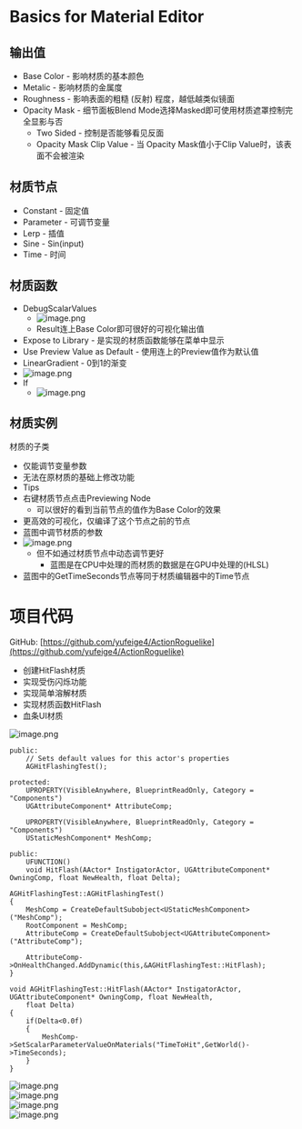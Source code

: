 <a name="UL5da"></a>
# Basics for Material Editor
<a name="zmF90"></a>
## 输出值

- Base Color - 影响材质的基本颜色
- Metalic - 影响材质的金属度
- Roughness - 影响表面的粗糙 (反射) 程度，越低越类似镜面
- Opacity Mask - 细节面板Blend Mode选择Masked即可使用材质遮罩控制完全显影与否
   - Two Sided - 控制是否能够看见反面
   - Opacity Mask Clip Value - 当 Opacity Mask值小于Clip Value时，该表面不会被渲染
<a name="SOujx"></a>
## 材质节点

- Constant - 固定值
- Parameter - 可调节变量
- Lerp - 插值
- Sine - Sin(input)
- Time - 时间
<a name="G5Mfc"></a>
## 材质函数

- DebugScalarValues
   - ![image.png](https://cdn.nlark.com/yuque/0/2023/png/32753014/1676311635553-b62d3768-2895-4b89-8393-1969c4aaed58.png#averageHue=%232d281e&clientId=u224fac40-833a-4&from=paste&height=108&id=u77589c89&name=image.png&originHeight=148&originWidth=350&originalType=binary&ratio=1.375&rotation=0&showTitle=false&size=42723&status=done&style=none&taskId=uf00bd939-5237-4f83-9fd6-b66e1e906ac&title=&width=254.54545454545453)
   - Result连上Base Color即可很好的可视化输出值
- Expose to Library - 是实现的材质函数能够在菜单中显示
- Use Preview Value as Default - 使用连上的Preview值作为默认值
- LinearGradient - 0到1的渐变
- ![image.png](https://cdn.nlark.com/yuque/0/2023/png/32753014/1676443861673-47d17a28-ae7b-4750-b329-3d9b45e064e2.png#averageHue=%23252523&clientId=u7e133035-4d50-4&from=paste&height=92&id=uff0409ac&name=image.png&originHeight=127&originWidth=237&originalType=binary&ratio=1.375&rotation=0&showTitle=false&size=24193&status=done&style=none&taskId=u9d01b6da-28c4-4539-a9e3-37f1146c100&title=&width=172.36363636363637)
-  If
   - ![image.png](https://cdn.nlark.com/yuque/0/2023/png/32753014/1676443944596-72d110fd-677c-4000-be07-400b435c308d.png#averageHue=%231d1d1b&clientId=u7e133035-4d50-4&from=paste&height=131&id=ucd5da2f7&name=image.png&originHeight=180&originWidth=107&originalType=binary&ratio=1.375&rotation=0&showTitle=false&size=18779&status=done&style=none&taskId=u0639a5ca-9b93-4aa8-889f-8336547fd0a&title=&width=77.81818181818181)
<a name="NJMJH"></a>
## 材质实例
材质的子类

- 仅能调节变量参数
- 无法在原材质的基础上修改功能
- Tips
- 右键材质节点点击Previewing Node
   - 可以很好的看到当前节点的值作为Base Color的效果
- 更高效的可视化，仅编译了这个节点之前的节点
- 蓝图中调节材质的参数 
- ![image.png](https://cdn.nlark.com/yuque/0/2023/png/32753014/1676312234363-5fe2f148-ef5e-4ea1-bf0a-2a030cf8028d.png#averageHue=%23181816&clientId=u224fac40-833a-4&from=paste&height=126&id=uaf643296&name=image.png&originHeight=173&originWidth=284&originalType=binary&ratio=1.375&rotation=0&showTitle=false&size=33817&status=done&style=none&taskId=u8d13442f-0baf-4baf-8a7a-1323444b12d&title=&width=206.54545454545453)
   - 但不如通过材质节点中动态调节更好
      - 蓝图是在CPU中处理的而材质的数据是在GPU中处理的(HLSL)
- 蓝图中的GetTimeSeconds节点等同于材质编辑器中的Time节点
<a name="hPMwv"></a>
# 项目代码
GitHub: [https://github.com/yufeige4/ActionRoguelike](https://github.com/yufeige4/ActionRoguelike)

- 创建HitFlash材质
- 实现受伤闪烁功能
- 实现简单溶解材质
- 实现材质函数HitFlash
- 血条UI材质

![image.png](https://cdn.nlark.com/yuque/0/2023/png/32753014/1676395524228-cc075f92-d3bb-4985-b7f1-5e3c17d4eed5.png#averageHue=%232c2828&clientId=u3306cfa0-8563-4&from=paste&height=420&id=ud0c44928&name=image.png&originHeight=577&originWidth=944&originalType=binary&ratio=1.375&rotation=0&showTitle=false&size=95572&status=done&style=none&taskId=u3ef300d2-d9bb-4fb9-8640-8c6af9e3b18&title=&width=686.5454545454545)
```
public:	
	// Sets default values for this actor's properties
	AGHitFlashingTest();

protected:
	UPROPERTY(VisibleAnywhere, BlueprintReadOnly, Category = "Components")
	UGAttributeComponent* AttributeComp;

	UPROPERTY(VisibleAnywhere, BlueprintReadOnly, Category = "Components")
	UStaticMeshComponent* MeshComp;

public:
	UFUNCTION()
	void HitFlash(AActor* InstigatorActor, UGAttributeComponent* OwningComp, float NewHealth, float Delta);

```
```
AGHitFlashingTest::AGHitFlashingTest()
{
	MeshComp = CreateDefaultSubobject<UStaticMeshComponent>("MeshComp");
	RootComponent = MeshComp;
	AttributeComp = CreateDefaultSubobject<UGAttributeComponent>("AttributeComp");

	AttributeComp->OnHealthChanged.AddDynamic(this,&AGHitFlashingTest::HitFlash);
}

void AGHitFlashingTest::HitFlash(AActor* InstigatorActor, UGAttributeComponent* OwningComp, float NewHealth,
	float Delta)
{
	if(Delta<0.0f)
	{
		MeshComp->SetScalarParameterValueOnMaterials("TimeToHit",GetWorld()->TimeSeconds);
	}
}
```

![image.png](https://cdn.nlark.com/yuque/0/2023/png/32753014/1676440567146-9fd524d4-1fe5-4c37-8b8e-1b442ed4fffa.png#averageHue=%232b2b2b&clientId=u7e133035-4d50-4&from=paste&height=436&id=ud77fad8b&name=image.png&originHeight=600&originWidth=988&originalType=binary&ratio=1.375&rotation=0&showTitle=false&size=152752&status=done&style=none&taskId=u3458791f-2016-4a9e-b1e8-f0b9a4e9dd3&title=&width=718.5454545454545)<br />![image.png](https://cdn.nlark.com/yuque/0/2023/png/32753014/1676441262858-25450617-2442-4aa0-87b5-a361efca853a.png#averageHue=%23362726&clientId=u7e133035-4d50-4&from=paste&height=302&id=u8a4c5b2a&name=image.png&originHeight=415&originWidth=1042&originalType=binary&ratio=1.375&rotation=0&showTitle=false&size=103711&status=done&style=none&taskId=u3512d56f-11aa-49d0-bb3d-8de7399340c&title=&width=757.8181818181819)<br />![image.png](https://cdn.nlark.com/yuque/0/2023/png/32753014/1676441440944-b76dc6de-b119-4102-a8dd-17b7b7e4ab7f.png#averageHue=%232a2a29&clientId=u7e133035-4d50-4&from=paste&height=529&id=u6ec9e880&name=image.png&originHeight=727&originWidth=746&originalType=binary&ratio=1.375&rotation=0&showTitle=false&size=99391&status=done&style=none&taskId=uda83b4b5-2a40-4674-bbc5-631882e711b&title=&width=542.5454545454545)<br />![image.png](https://cdn.nlark.com/yuque/0/2023/png/32753014/1676445189235-1b717880-b961-4cc2-9f6f-35f9c5d9162a.png#averageHue=%23312d2b&clientId=u7e133035-4d50-4&from=paste&height=534&id=u7452a8b4&name=image.png&originHeight=734&originWidth=843&originalType=binary&ratio=1.375&rotation=0&showTitle=false&size=93265&status=done&style=none&taskId=u086df290-630f-47ac-bdea-464b2ce14bc&title=&width=613.0909090909091)

